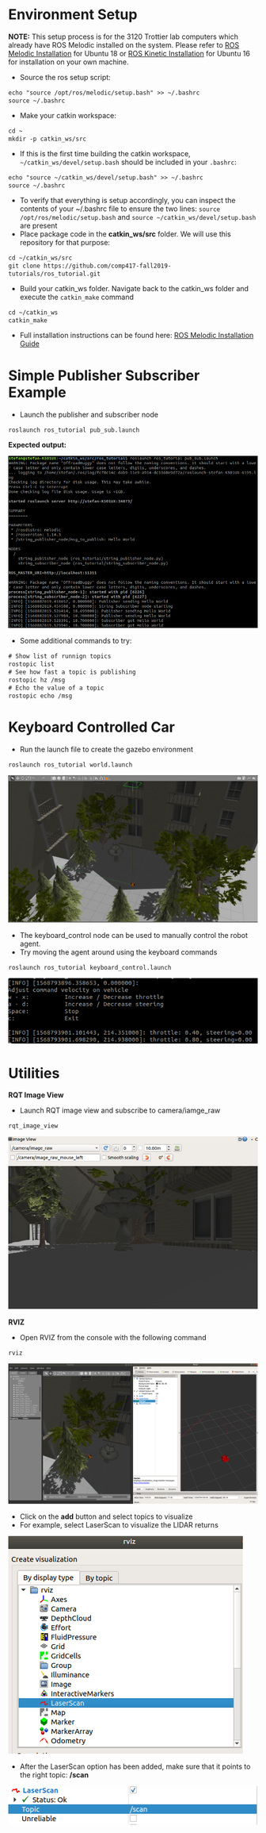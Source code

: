 # Environment Setup
__NOTE:__ This setup process is for the 3120 Trottier lab computers which already have ROS Melodic installed on the system. Please refer to  [ROS Melodic Installation](http://wiki.ros.org/melodic/Installation/Ubuntu) for Ubuntu 18 or [ROS Kinetic Installation](http://wiki.ros.org/kinetic/Installation) for Ubuntu 16 for installation on your own machine.
- Source the ros setup script:

```shell script
echo "source /opt/ros/melodic/setup.bash" >> ~/.bashrc
source ~/.bashrc
```

- Make your catkin workspace: 

```shell script
cd ~
mkdir -p catkin_ws/src
``` 

- If this is the first time building the catkin workspace, `~/catkin_ws/devel/setup.bash` should be included in your `.bashrc`:   
```shell script
echo "source ~/catkin_ws/devel/setup.bash" >> ~/.bashrc
source ~/.bashrc
```

- To verify that everything is setup accordingly, you can inspect the contents of your ~/.bashrc file to ensure the two lines: `source /opt/ros/melodic/setup.bash` and `source ~/catkin_ws/devel/setup.bash` are present
- Place package code in the __catkin_ws/src__ folder. We will use this repository for that purpose:

```shell script
cd ~/catkin_ws/src
git clone https://github.com/comp417-fall2019-tutorials/ros_tutorial.git
```

- Build your catkin_ws folder. Navigate back to the catkin_ws folder and execute the `catkin_make` command 
```shell script
cd ~/catkin_ws
catkin_make
```

- Full installation instructions can be found here: [ROS Melodic Installation Guide](http://wiki.ros.org/melodic/Installation/Ubuntu)

# Simple Publisher Subscriber Example
- Launch the publisher and subscriber node

```shell script
roslaunch ros_tutorial pub_sub.launch
``` 

__Expected output:__ 

![pub_sub_output](documentation/pub_sub_output.png)

- Some additional commands to try: 
```shell script
# Show list of runnign topics
rostopic list 
# See how fast a topic is publishing 
rostopic hz /msg 
# Echo the value of a topic 
rostopic echo /msg
``` 

# Keyboard Controlled Car

- Run the launch file to create the gazebo environment
 
```shell script
roslaunch ros_tutorial world.launch 
```  

![environment](./documentation/outdoor_environment.png)

- The keyboard_control node can be used to manually control the robot agent.
- Try moving the agent around using the keyboard commands
```
roslaunch ros_tutorial keyboard_control.launch 
``` 

![environment](./documentation/keyboard_control.png)
 
# Utilities

__RQT Image View__ 
- Launch RQT image view and subscribe to camera/iamge_raw
```shell script
rqt_image_view
```
![environment](./documentation/rqt_image_view.png)
 
__RVIZ__
- Open RVIZ from the console with the following command
```shell script
rviz 
```

![environment](./documentation/rviz.png)

- Click on the __add__ button and select topics to visualize 
- For example, select LaserScan to visualize the LIDAR returns

![rviz_item_selection](./documentation/rviz_item_selection.png)

- After the LaserScan option has been added, make sure that it points to the right topic: __/scan__

![scan_topic_selection](./documentation/scan_topic_selection.png)





 

